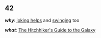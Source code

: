 ## 42
***why***: [joking helps](https://www.google.com/search?q=joking+helps)
and [swinging](https://www.google.com/search?q=that%27s+pep) too
 
***what***: [The Hitchhiker's Guide to the Galaxy](https://en.wikipedia.org/wiki/42_(number)#The_Hitchhiker's_Guide_to_the_Galaxy)
